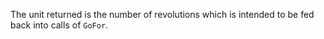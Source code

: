 The unit returned is the number of revolutions which is intended to be fed back into calls of `GoFor`.
